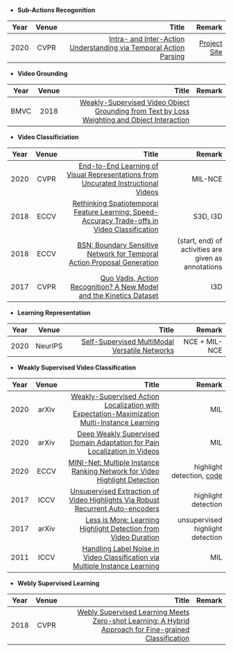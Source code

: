 - **Sub-Actions Recogonition**

| Year       | Venue       | Title  | Remark
| ------------- |:-------------:| --------------:|------------:|
|2020 | CVPR | [Intra- and Inter-Action Understanding via Temporal Action Parsing](https://sdolivia.github.io/TAPOS/resources/TAPOS_camera_ready.pdf) | [Project Site](https://sdolivia.github.io/TAPOS/) |

- **Video Grounding**

| Year       | Venue       | Title  | Remark
| ------------- |:-------------:| --------------:|------------:|
| BMVC | 2018 | [Weakly-Supervised Video Object Grounding from Text by Loss Weighting and Object Interaction](http://bmvc2018.org/contents/papers/0070.pdf) | |

- **Video Classificiation**

| Year       | Venue       | Title  | Remark
| ------------- |:-------------:| --------------:|------------:|
| 2020 | CVPR | [End-to-End Learning of Visual Representations from Uncurated Instructional Videos](https://openaccess.thecvf.com/content_CVPR_2020/papers/Miech_End-to-End_Learning_of_Visual_Representations_From_Uncurated_Instructional_Videos_CVPR_2020_paper.pdf) | MIL-NCE |
| 2018 | ECCV | [Rethinking Spatiotemporal Feature Learning: Speed-Accuracy Trade-offs in Video Classification](https://openaccess.thecvf.com/content_ECCV_2018/papers/Saining_Xie_Rethinking_Spatiotemporal_Feature_ECCV_2018_paper.pdf) | S3D, I3D |
| 2018 | ECCV | [BSN: Boundary Sensitive Network for Temporal Action Proposal Generation](https://openaccess.thecvf.com/content_ECCV_2018/papers/Tianwei_Lin_BSN_Boundary_Sensitive_ECCV_2018_paper.pdf) | (start, end) of activities are given as annotations | 
| 2017 | CVPR | [Quo Vadis, Action Recognition? A New Model and the Kinetics Dataset](https://arxiv.org/pdf/1705.07750.pdf) | I3D |

- **Learning Representation**

| Year       | Venue       | Title  | Remark
| ------------- |:-------------:| --------------:|------------:|
|2020 | NeurIPS | [Self-Supervised MultiModal Versatile Networks](https://proceedings.neurips.cc//paper/2020/file/0060ef47b12160b9198302ebdb144dcf-Paper.pdf) | NCE + MIL-NCE |

- **Weakly Supervised Video Classification**

| Year       | Venue       | Title  | Remark
| ------------- |:-------------:| --------------:|------------:|
| 2020 | arXiv | [Weakly-Supervised Action Localization with Expectation-Maximization Multi-Instance Learning](https://arxiv.org/pdf/2004.00163.pdf) | MIL |
| 2020 | arXiv | [Deep Weakly Supervised Domain Adaptation for Pain Localization in Videos](https://arxiv.org/pdf/1910.08173.pdf) | MIL |
| 2020 | ECCV | [MINI-Net: Multiple Instance Ranking Network for Video Highlight Detection](https://www.ecva.net/papers/eccv_2020/papers_ECCV/papers/123580341.pdf) | highlight detection, [code](https://github.com/harlanhong/MINI-NET) |
| 2017 | ICCV | [Unsupervised Extraction of Video Highlights Via Robust Recurrent Auto-encoders](https://www.microsoft.com/en-us/research/wp-content/uploads/2017/03/Yang_Unsupervised_Extraction_of_ICCV_2015_paper.pdf) | highlight detection |
| 2017 | arXiv | [Less is More: Learning Highlight Detection from Video Duration](https://arxiv.org/pdf/1903.00859.pdf) | unsupervised highlight detection |
| 2011 | ICCV | [Handling Label Noise in Video Classification via Multiple Instance Learning](https://static.googleusercontent.com/media/research.google.com/en//pubs/archive/37390.pdf) | MIL |

- **Webly Supervised Learning**

| Year       | Venue       | Title  | Remark
| ------------- |:-------------:| --------------:|------------:|
| 2018 | CVPR | [Webly Supervised Learning Meets Zero-shot Learning: A Hybrid Approach for Fine-grained Classification](https://openaccess.thecvf.com/content_cvpr_2018/papers/Niu_Webly_Supervised_Learning_CVPR_2018_paper.pdf) | |
